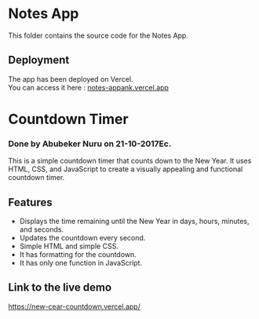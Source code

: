 # Notes App

This folder contains the source code for the Notes App.

## Deployment

The app has been deployed on Vercel.  
You can access it here : [notes-appank.vercel.app](https://notes-appank.vercel.app)


# Countdown Timer
### Done by Abubeker Nuru on 21-10-2017Ec.
This is a simple countdown timer that counts down to the New Year. It uses HTML, CSS, and JavaScript to create a visually appealing and functional countdown timer.

## Features
- Displays the time remaining until the New Year in days, hours, minutes, and seconds.
- Updates the countdown every second.
- Simple HTML and simple CSS.
- It has formatting for the countdown.
- It has only one function in JavaScript.

## Link to the live demo
https://new-cear-countdown.vercel.app/